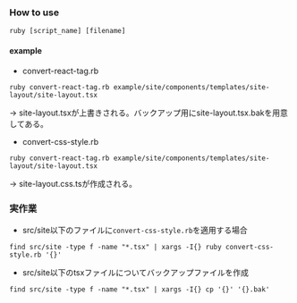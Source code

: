 ### How to use
```
ruby [script_name] [filename]
```
#### example
- convert-react-tag.rb
```
ruby convert-react-tag.rb example/site/components/templates/site-layout/site-layout.tsx
```
-> site-layout.tsxが上書きされる。バックアップ用にsite-layout.tsx.bakを用意してある。

- convert-css-style.rb
```
ruby convert-react-tag.rb example/site/components/templates/site-layout/site-layout.tsx
```
-> site-layout.css.tsが作成される。

### 実作業
- src/site以下のファイルに`convert-css-style.rb`を適用する場合
```
find src/site -type f -name "*.tsx" | xargs -I{} ruby convert-css-style.rb '{}'
```

- src/site以下のtsxファイルについてバックアップファイルを作成
```
find src/site -type f -name "*.tsx" | xargs -I{} cp '{}' '{}.bak'
```

